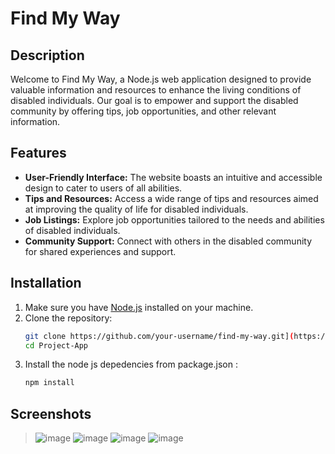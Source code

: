 # Find My Way

## Description
Welcome to Find My Way, a Node.js web application designed to provide valuable information and resources to enhance the living conditions of disabled individuals. Our goal is to empower and support the disabled community by offering tips, job opportunities, and other relevant information.

## Features
- **User-Friendly Interface:** The website boasts an intuitive and accessible design to cater to users of all abilities.
- **Tips and Resources:** Access a wide range of tips and resources aimed at improving the quality of life for disabled individuals.
- **Job Listings:** Explore job opportunities tailored to the needs and abilities of disabled individuals.
- **Community Support:** Connect with others in the disabled community for shared experiences and support.

## Installation
1. Make sure you have [Node.js](https://nodejs.org/) installed on your machine.
2. Clone the repository:
   ```bash
   git clone https://github.com/your-username/find-my-way.git](https://github.com/Harsh-nodejs/Project-App.git)https://github.com/Harsh-nodejs/Project-App.git
   cd Project-App
   ```
3. Install the node js depedencies from package.json :
   ```bash
   npm install
   ```
   
## Screenshots
> ![image](https://github.com/Harsh-nodejs/Project-App/assets/153886419/3ff479e2-9767-4e5a-8010-39aaa3aa5522)
> ![image](https://github.com/Harsh-nodejs/Project-App/assets/153886419/3064f3b0-97b9-4f1f-9464-2903db47c625)
> ![image](https://github.com/Harsh-nodejs/Project-App/assets/153886419/3bfabd6d-dcf9-40e0-b31e-de9d1cc76225)
> ![image](https://github.com/Harsh-nodejs/Project-App/assets/153886419/b554f2ff-74d2-42f9-9ffe-25317185c7b8)
